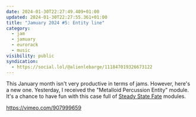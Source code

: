 ```yaml
---
date: 2024-01-30T22:27:49.409+01:00
updated: 2024-01-30T22:27:55.361+01:00
title: "Jamuary 2024 #5: Entity line"
category:
  - jam
  - jamuary
  - eurorack
  - music
visibility: public
syndication:
  - https://social.lol/@alienlebarge/111847019326673122
---
```


This January month isn't very productive in terms of jams. However, here's a new one. Yesterday, I received the "Metalloid Percussion Entity" module. It's a chance to have fun with this case full of [Steady State Fate](https://steadystatefate.com/) modules.

https://vimeo.com/907999659
